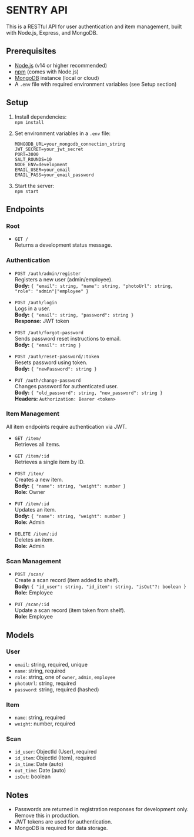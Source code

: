# SENTRY API

This is a RESTful API for user authentication and item management, built with Node.js, Express, and MongoDB.

## Prerequisites

- [Node.js](https://nodejs.org/) (v14 or higher recommended)
- [npm](https://www.npmjs.com/) (comes with Node.js)
- [MongoDB](https://www.mongodb.com/) instance (local or cloud)
- A `.env` file with required environment variables (see Setup section)

## Setup

1. Install dependencies:  
   `npm install`

2. Set environment variables in a `.env` file:
   ```
   MONGODB_URL=your_mongodb_connection_string
   JWT_SECRET=your_jwt_secret
   PORT=3000
   SALT_ROUNDS=10
   NODE_ENV=development
   EMAIL_USER=your_email
   EMAIL_PASS=your_email_password
   ```

3. Start the server:  
   `npm start`

## Endpoints

### Root

- `GET /`  
  Returns a development status message.

### Authentication

- `POST /auth/admin/register`  
  Registers a new user (admin/employee).  
  **Body:** `{ "email": string, "name": string, "photoUrl": string, "role": "admin"|"employee" }`

- `POST /auth/login`  
  Logs in a user.  
  **Body:** `{ "email": string, "password": string }`  
  **Response:** JWT token

- `POST /auth/forgot-password`  
  Sends password reset instructions to email.  
  **Body:** `{ "email": string }`

- `POST /auth/reset-password/:token`  
  Resets password using token.  
  **Body:** `{ "newPassword": string }`

- `PUT /auth/change-password`  
  Changes password for authenticated user.  
  **Body:** `{ "old_password": string, "new_password": string }`  
  **Headers:** `Authorization: Bearer <token>`

### Item Management

All item endpoints require authentication via JWT.

- `GET /item/`  
  Retrieves all items.

- `GET /item/:id`  
  Retrieves a single item by ID.

- `POST /item/`  
  Creates a new item.  
  **Body:** `{ "name": string, "weight": number }`  
  **Role:** Owner

- `PUT /item/:id`  
  Updates an item.  
  **Body:** `{ "name": string, "weight": number }`  
  **Role:** Admin

- `DELETE /item/:id`  
  Deletes an item.  
  **Role:** Admin

### Scan Management

- `POST /scan/`  
  Create a scan record (item added to shelf).  
  **Body:** `{ "id_user": string, "id_item": string, "isOut"?: boolean }`  
  **Role:** Employee

- `PUT /scan/:id`  
  Update a scan record (item taken from shelf).  
  **Role:** Employee

## Models

### User

- `email`: string, required, unique
- `name`: string, required
- `role`: string, one of `owner`, `admin`, `employee`
- `photoUrl`: string, required
- `password`: string, required (hashed)

### Item

- `name`: string, required
- `weight`: number, required

### Scan

- `id_user`: ObjectId (User), required
- `id_item`: ObjectId (Item), required
- `in_time`: Date (auto)
- `out_time`: Date (auto)
- `isOut`: boolean

## Notes

- Passwords are returned in registration responses for development only. Remove this in production.
- JWT tokens are used for authentication.
- MongoDB is required for data storage.